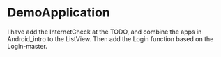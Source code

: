 # DemoApplication
I have add the InternetCheck at the TODO,
and combine the apps in Android_intro to the ListView.
Then add the Login function based on the Login-master.
